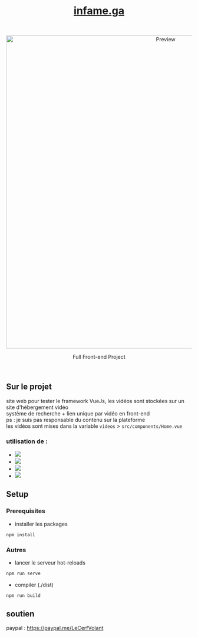 <h1 align="center"> <a href="https://infame.ga">infame.ga</a> </h1> <br>
<p align="center">
  <a>
    <img alt="Preview" title="Infame.ga" src="https://imgur.com/eu7LWo0.png" width="850" >
  </a>
</p>

<p align="center">
  Full Front-end Project
</p>

<div id="top"></div>

<br />

## Sur le projet

site web pour tester le framework VueJs, les vidéos sont stockées sur un site d'hébergement vidéo<br/>
système de recherche + lien unique par vidéo en front-end <br />
ps : je suis pas responsable du contenu sur la plateforme <br />
les vidéos sont mises dans la variable `videos` > `src/components/Home.vue`

### utilisation de :

* <img src="https://img.shields.io/badge/Vue.js-35495E?style=for-the-badge&logo=vuedotjs&logoColor=4FC08D" />
* <img src="https://img.shields.io/badge/JavaScript-323330?style=for-the-badge&logo=javascript&logoColor=F7DF1E"/>
* <img src="https://img.shields.io/badge/jQuery-0769AD?style=for-the-badge&logo=jquery&logoColor=white" />
* <img src="https://img.shields.io/badge/CSS-1572B6?style=for-the-badge&logo=css3&logoColor=white" />



## Setup

### Prerequisites

- installer les packages
```sh
npm install
```
### Autres

- lancer le serveur hot-reloads
```sh
npm run serve
```

- compiler (./dist)
```sh
npm run build
```
## soutien 
paypal : https://paypal.me/LeCerfVolant

